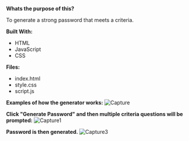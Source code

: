 **Whats the purpose of this?**    

  To generate a strong password that meets a criteria. 

**Built With:**
- HTML
- JavaScript
- CSS 

**Files:**
- index.html
- style.css
- script.js

**Examples of how the generator works:**
![Capture](https://user-images.githubusercontent.com/89051027/147714520-e6cf8ebf-2390-4aff-86f9-9bf021ec1eec.PNG)

**Click "Generate Password" and then multiple criteria questions will be prompted:**
![Capture1](https://user-images.githubusercontent.com/89051027/147714562-29a6bd61-c616-49af-9b64-e3f522039f49.PNG)

**Password is then generated.**
![Capture3](https://user-images.githubusercontent.com/89051027/147714573-4afc11b4-5380-4027-ab3e-02fa88b25219.PNG)
